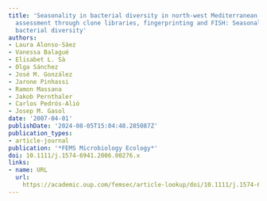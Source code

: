 ```yaml
---
title: 'Seasonality in bacterial diversity in north-west Mediterranean coastal waters:
  assessment through clone libraries, fingerprinting and FISH: Seasonality in marine
  bacterial diversity'
authors:
- Laura Alonso-Sáez
- Vanessa Balagué
- Elisabet L. Sà
- Olga Sánchez
- José M. González
- Jarone Pinhassi
- Ramon Massana
- Jakob Pernthaler
- Carlos Pedrós-Alió
- Josep M. Gasol
date: '2007-04-01'
publishDate: '2024-08-05T15:04:48.285087Z'
publication_types:
- article-journal
publication: '*FEMS Microbiology Ecology*'
doi: 10.1111/j.1574-6941.2006.00276.x
links:
- name: URL
  url: 
    https://academic.oup.com/femsec/article-lookup/doi/10.1111/j.1574-6941.2006.00276.x
---
```

